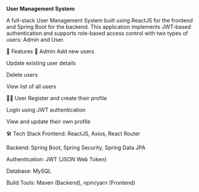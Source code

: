 **User Management System**

A full-stack User Management System built using ReactJS for the frontend and Spring Boot for the backend. This application implements JWT-based authentication and supports role-based access control with two types of users: Admin and User.

🔑 Features
👤 Admin
Add new users

Update existing user details

Delete users

View list of all users

🙋‍♂️ User
Register and create their profile

Login using JWT authentication

View and update their own profile

🛠 Tech Stack
Frontend: ReactJS, Axios, React Router

Backend: Spring Boot, Spring Security, Spring Data JPA

Authentication: JWT (JSON Web Token)

Database: MySQL

Build Tools: Maven (Backend), npm/yarn (Frontend)
